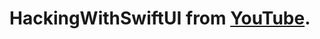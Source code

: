 # HackingWithSwiftUI from [YouTube](https://www.youtube.com/watch?v=u8UOmfYmpoE&list=PLuoeXyslFTuZRi4q4VT6lZKxYbr7so1Mr&index=1).
